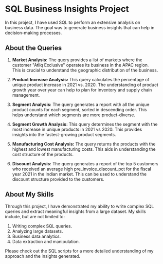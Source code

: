 # SQL Business Insights Project

In this project, I have used SQL to perform an extensive analysis on business data. The goal was to generate business insights that can help in decision-making processes.

## About the Queries

1. **Market Analysis:** The query provides a list of markets where the customer "Atliq Exclusive" operates its business in the APAC region. This is crucial to understand the geographic distribution of the business.

2. **Product Increase Analysis:** This query calculates the percentage of unique product increase in 2021 vs. 2020. The understanding of product growth year over year can help to plan for inventory and supply chain management.

3. **Segment Analysis:** The query generates a report with all the unique product counts for each segment, sorted in descending order. This helps understand which segments are more product-diverse.

4. **Segment Growth Analysis:** This query determines the segment with the most increase in unique products in 2021 vs 2020. This provides insights into the fastest-growing product segments.

5. **Manufacturing Cost Analysis:** The query returns the products with the highest and lowest manufacturing costs. This aids in understanding the cost structure of the products.

6. **Discount Analysis:** The query generates a report of the top 5 customers who received an average high pre_invoice_discount_pct for the fiscal year 2021 in the Indian market. This can be used to understand the discount structure provided to the customers.

## About My Skills

Through this project, I have demonstrated my ability to write complex SQL queries and extract meaningful insights from a large dataset. My skills include, but are not limited to:

1. Writing complex SQL queries.
2. Analyzing large datasets.
3. Business data analytics.
4. Data extraction and manipulation.

Please check out the SQL scripts for a more detailed understanding of my approach and the insights generated.
